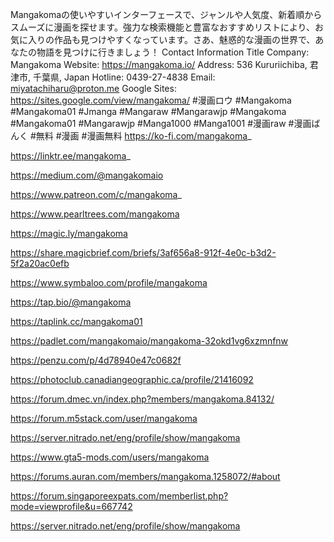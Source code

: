 Mangakomaの使いやすいインターフェースで、ジャンルや人気度、新着順からスムーズに漫画を探せます。強力な検索機能と豊富なおすすめリストにより、お気に入りの作品も見つけやすくなっています。さあ、魅惑的な漫画の世界で、あなたの物語を見つけに行きましょう！
Contact Information
Title Company: Mangakoma
Website: https://mangakoma.io/
Address: 536 Kururiichiba, 君津市, 千葉県, Japan
Hotline: 0439-27-4838
Email: miyatachiharu@proton.me
Google Sites: https://sites.google.com/view/mangakoma/
#漫画ロウ #Mangakoma #Mangakoma01 #Jmanga #Mangaraw #Mangarawjp #Mangakoma #Mangakoma01 #Mangarawjp #Manga1000 #Manga1001 #漫画raw #漫画ばんく #無料 #漫画 #漫画無料
https://ko-fi.com/mangakoma_

https://linktr.ee/mangakoma_

https://medium.com/@mangakomaio

https://www.patreon.com/c/mangakoma_

https://www.pearltrees.com/mangakoma

https://magic.ly/mangakoma

https://share.magicbrief.com/briefs/3af656a8-912f-4e0c-b3d2-5f2a20ac0efb

https://www.symbaloo.com/profile/mangakoma

https://tap.bio/@mangakoma

https://taplink.cc/mangakoma01

https://padlet.com/mangakomaio/mangakoma-32okd1vg6xzmnfnw

https://penzu.com/p/4d78940e47c0682f

https://photoclub.canadiangeographic.ca/profile/21416092

https://forum.dmec.vn/index.php?members/mangakoma.84132/

https://forum.m5stack.com/user/mangakoma

https://server.nitrado.net/eng/profile/show/mangakoma

https://www.gta5-mods.com/users/mangakoma

https://forums.auran.com/members/mangakoma.1258072/#about

https://forum.singaporeexpats.com/memberlist.php?mode=viewprofile&u=667742

https://server.nitrado.net/eng/profile/show/mangakoma